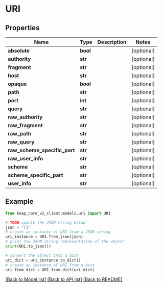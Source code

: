 # URI


## Properties

Name | Type | Description | Notes
------------ | ------------- | ------------- | -------------
**absolute** | **bool** |  | [optional] 
**authority** | **str** |  | [optional] 
**fragment** | **str** |  | [optional] 
**host** | **str** |  | [optional] 
**opaque** | **bool** |  | [optional] 
**path** | **str** |  | [optional] 
**port** | **int** |  | [optional] 
**query** | **str** |  | [optional] 
**raw_authority** | **str** |  | [optional] 
**raw_fragment** | **str** |  | [optional] 
**raw_path** | **str** |  | [optional] 
**raw_query** | **str** |  | [optional] 
**raw_scheme_specific_part** | **str** |  | [optional] 
**raw_user_info** | **str** |  | [optional] 
**scheme** | **str** |  | [optional] 
**scheme_specific_part** | **str** |  | [optional] 
**user_info** | **str** |  | [optional] 

## Example

```python
from keap_core_v2_client.models.uri import URI

# TODO update the JSON string below
json = "{}"
# create an instance of URI from a JSON string
uri_instance = URI.from_json(json)
# print the JSON string representation of the object
print(URI.to_json())

# convert the object into a dict
uri_dict = uri_instance.to_dict()
# create an instance of URI from a dict
uri_from_dict = URI.from_dict(uri_dict)
```
[[Back to Model list]](../README.md#documentation-for-models) [[Back to API list]](../README.md#documentation-for-api-endpoints) [[Back to README]](../README.md)



